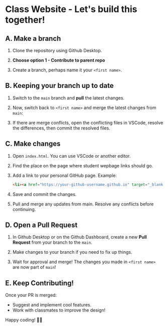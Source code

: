 # Class Website - Let's build this together!

## A. Make a branch
1. Clone the repository using Github Desktop.

1. **Choose option 1 - Contribute to parent repo**

1. Create a branch, perhaps name it your `<first name>`.

## B. Keeping your branch up to date

1. Switch to the `main` branch and **pull** the latest changes.

1. Now, switch back to `<first name>` and merge the latest changes from `main`:

1. If there are merge conflicts, open the conflicting files in VSCode, resolve the differences, then commit the resolved files.

## C. Make changes

1. Open `index.html`. You can use VSCode or another editor.

1. Find the place on the page where student wepbage links should go.

1. Add a link to your personal GitHub page. Example:
   ```html
   <li><a href="https://your-github-username.github.io" target="_blank">First Name</a></li>
   ```

1. Save and commit the changes.

1. Pull and merge any updates from main. Resolve any conflicts before continuing.

## D. Open a Pull Request

1. In Github Desktop or on the Github Dashboard, create a new **Pull Request** from your branch to the `main`.

1. Make changes to your branch if you need to fix up things.

1. Wait for approval and merge! The changes you made in `<first name>` are now part of `main`!

## E. Keep Contributing!
Once your PR is merged:
- Suggest and implement cool features.
- Work with classmates to improve the design!

Happy coding! 🎉🚀
